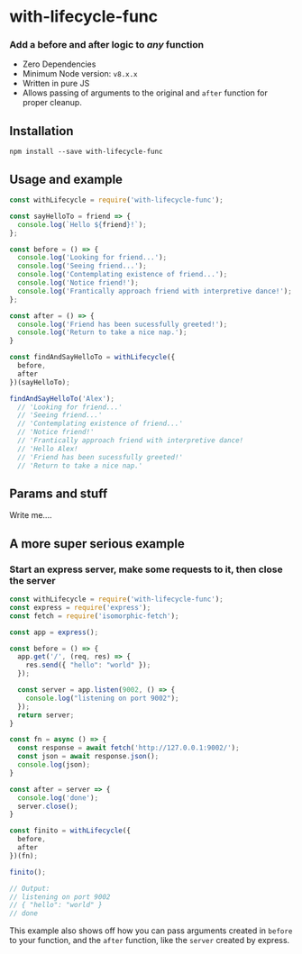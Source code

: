 # with-lifecycle-func

### Add a before and after logic to _any_ function

* Zero Dependencies
* Minimum Node version: `v8.x.x`
* Written in pure JS
* Allows passing of arguments to the original and `after` function for proper cleanup.

## Installation
`npm install --save with-lifecycle-func`

## Usage and example
```js
const withLifecycle = require('with-lifecycle-func');

const sayHelloTo = friend => {
  console.log(`Hello ${friend}!`);
};

const before = () => {
  console.log('Looking for friend...');
  console.log('Seeing friend...');
  console.log('Contemplating existence of friend...');
  console.log('Notice friend!');
  console.log('Frantically approach friend with interpretive dance!');
};

const after = () => {
  console.log('Friend has been sucessfully greeted!');
  console.log('Return to take a nice nap.');
}

const findAndSayHelloTo = withLifecycle({
  before,
  after
})(sayHelloTo);

findAndSayHelloTo('Alex');
  // 'Looking for friend...'
  // 'Seeing friend...'
  // 'Contemplating existence of friend...'
  // 'Notice friend!'
  // 'Frantically approach friend with interpretive dance!
  // 'Hello Alex!
  // 'Friend has been sucessfully greeted!'
  // 'Return to take a nice nap.'
```

## Params and stuff

Write me....


## A more super serious example

### Start an express server, make some requests to it, then close the server

```js
const withLifecycle = require('with-lifecycle-func');
const express = require('express');
const fetch = require('isomorphic-fetch');

const app = express();

const before = () => {
  app.get('/', (req, res) => {
    res.send({ "hello": "world" });
  });

  const server = app.listen(9002, () => {
    console.log("listening on port 9002");
  });
  return server;
}

const fn = async () => {
  const response = await fetch('http://127.0.0.1:9002/');
  const json = await response.json();
  console.log(json);
}

const after = server => {
  console.log('done');
  server.close();
}

const finito = withLifecycle({
  before,
  after
})(fn);

finito();

// Output:
// listening on port 9002
// { "hello": "world" }
// done

```
This example also shows off how you can pass arguments created in `before` to your function, and the `after` function, like the `server` created by express.
